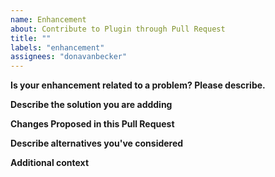 ```yaml
---
name: Enhancement
about: Contribute to Plugin through Pull Request
title: ""
labels: "enhancement"
assignees: "donavanbecker"
---
```


**Is your enhancement related to a problem? Please describe.**

<!-- A clear and concise description of what the problem is. Ex. I'm always frustrated when [...] -->

**Describe the solution you are addding**

<!-- A clear and concise description of what you want to happen. -->

**Changes Proposed in this Pull Request**

<!-- A clear and concise description of what is being changed. -->

**Describe alternatives you've considered**

<!-- A clear and concise description of any alternative solutions or features you've considered. -->

**Additional context**

<!-- Add any other context or screenshots about the feature request here. -->
